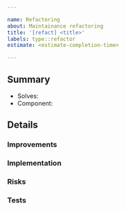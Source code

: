 ```yaml
---

name: Refactoring
about: Maintainance refactoring
title: '[refact] <title>'
labels: type::refactor
estimate: <estimate-completion-time>

---
```


## Summary
+ Solves: <!-- # of the issue assigned or N/A if none -->
+ Component: <!-- Which components/services were refactored? (CSV) -->

## Details

### Improvements
<!-- REQUIRED
    Explain the benefits and the why of refactoring this code.
-->

### Implementation
<!-- REQUIRED
    Explain how was the code refactored.
-->

### Risks
<!-- REQUIRED
    List the features that could break because of this refactoring.
    Use an unoredered list.
    N/A if, and only if you are sure there isn't any.
-->

### Tests
<!-- OPTIONAL
    List any test that needs to be written or adjusted.
    Use an unordered list.
    N/A if, and only if you are sure there isn't any.
-->

